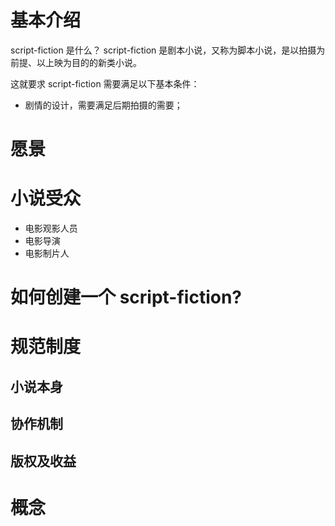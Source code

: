 # 基本介绍
script-fiction 是什么？
script-fiction 是剧本小说，又称为脚本小说，是以拍摄为前提、以上映为目的的新类小说。

这就要求 script-fiction 需要满足以下基本条件：
* 剧情的设计，需要满足后期拍摄的需要；
# 愿景

# 小说受众
* 电影观影人员
* 电影导演
* 电影制片人

# 如何创建一个 script-fiction?

# 规范制度
## 小说本身

## 协作机制

## 版权及收益

# 概念